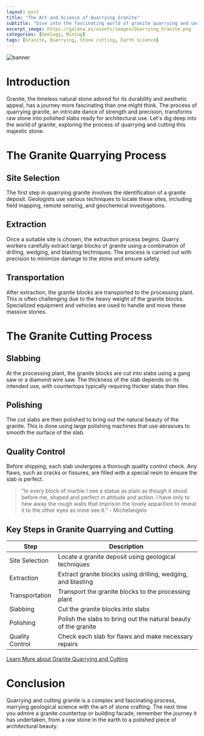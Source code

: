 ```yaml
---
layout: post
title: "The Art and Science of Quarrying Granite"
subtitle: "Dive into the fascinating world of granite quarrying and uncover the processes that transform raw stone into polished beauty."
excerpt_image: https://galena.es/assets/images/Quarrying_Granite.png
categories: [Geology, Mining]
tags: [Granite, Quarrying, Stone cutting, Earth Science]
---
```

![banner](https://galena.es/assets/images/Quarrying_Granite.png "Image depicting the quarrying of granite, showcasing large granite blocks, extraction equipment, and the rugged terrain of a granite quarry, emphasizing its use in construction and architecture.")

# Introduction

Granite, the timeless natural stone adored for its durability and aesthetic appeal, has a journey more fascinating than one might think. The process of quarrying granite, an intricate dance of strength and precision, transforms raw stone into polished slabs ready for architectural use. Let's dig deep into the world of granite, exploring the process of quarrying and cutting this majestic stone.

# The Granite Quarrying Process

## Site Selection

The first step in quarrying granite involves the identification of a granite deposit. Geologists use various techniques to locate these sites, including field mapping, remote sensing, and geochemical investigations.

## Extraction

Once a suitable site is chosen, the extraction process begins. Quarry workers carefully extract large blocks of granite using a combination of drilling, wedging, and blasting techniques. The process is carried out with precision to minimize damage to the stone and ensure safety.

## Transportation

After extraction, the granite blocks are transported to the processing plant. This is often challenging due to the heavy weight of the granite blocks. Specialized equipment and vehicles are used to handle and move these massive stones.

# The Granite Cutting Process

## Slabbing

At the processing plant, the granite blocks are cut into slabs using a gang saw or a diamond wire saw. The thickness of the slab depends on its intended use, with countertops typically requiring thicker slabs than tiles.

## Polishing

The cut slabs are then polished to bring out the natural beauty of the granite. This is done using large polishing machines that use abrasives to smooth the surface of the slab.

## Quality Control

Before shipping, each slab undergoes a thorough quality control check. Any flaws, such as cracks or fissures, are filled with a special resin to ensure the slab is perfect.

> "In every block of marble I see a statue as plain as though it stood before me, shaped and perfect in attitude and action. I have only to hew away the rough walls that imprison the lovely apparition to reveal it to the other eyes as mine see it." - Michelangelo

## Key Steps in Granite Quarrying and Cutting

| Step        | Description           |
| ------------- |-------------|
| Site Selection | Locate a granite deposit using geological techniques |
| Extraction | Extract granite blocks using drilling, wedging, and blasting |
| Transportation | Transport the granite blocks to the processing plant |
| Slabbing | Cut the granite blocks into slabs |
| Polishing | Polish the slabs to bring out the natural beauty of the granite |
| Quality Control | Check each slab for flaws and make necessary repairs |

[Learn More about Granite Quarrying and Cutting](https://www.naturalstoneinstitute.org/stoneprofessionals/resources/)

# Conclusion

Quarrying and cutting granite is a complex and fascinating process, marrying geological science with the art of stone crafting. The next time you admire a granite countertop or building facade, remember the journey it has undertaken, from a raw stone in the earth to a polished piece of architectural beauty.